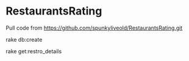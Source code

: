 RestaurantsRating
=================


Pull code from https://github.com/spunkyliveold/RestaurantsRating.git

rake db:create


rake get:restro_details



